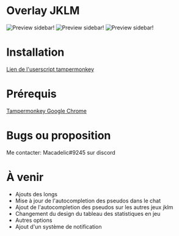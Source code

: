 # Overlay JKLM
![Preview sidebar!](https://github.com/macadelic80/jklm-overlay/blob/master/preview.png)
![Preview sidebar!](https://github.com/macadelic80/jklm-overlay/blob/master/preview2.png)
![Preview sidebar!](https://github.com/macadelic80/jklm-overlay/blob/master/preview3.png)
# Installation
[Lien de l'userscript tampermonkey](https://dl.dropboxusercontent.com/s/e1v2j8027ryd4td/overlay.user.js)
# Prérequis
[Tampermonkey Google Chrome](https://chrome.google.com/webstore/detail/tampermonkey/dhdgffkkebhmkfjojejmpbldmpobfkfo?hl=fr)
# Bugs ou proposition
Me contacter: Macadelic#9245 sur discord

# À venir
- Ajouts des longs
- Mise à jour de l'autocompletion des pseudos dans le chat
- Ajout de l'autocompletion des pseudos sur les autres jeux jklm
- Changement du design du tableau des statistiques en jeu
- Autres options
- Ajout d'un système de notification
